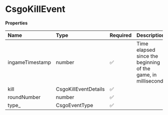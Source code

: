 # CsgoKillEvent

**Properties**

| Name            | Type                 | Required | Description                                                   |
| :-------------- | :------------------- | :------- | :------------------------------------------------------------ |
| ingameTimestamp | number               | ✅       | Time elapsed since the beginning of the game, in milliseconds |
| kill            | CsgoKillEventDetails | ✅       |                                                               |
| roundNumber     | number               | ✅       |                                                               |
| type\_          | CsgoEventType        | ✅       |                                                               |
